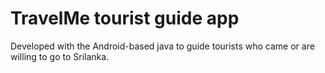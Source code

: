 # TravelMe tourist guide app
Developed with the Android-based java to 
guide tourists who came or are willing to go to Srilanka.
